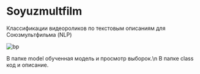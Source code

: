 # Soyuzmultfilm
Классификации видеороликов по текстовым описаниям для Союзмультфильма (NLP)


![bp](https://github.com/user-attachments/assets/cdb321a7-eb87-496a-9b9a-8368ce360b56)


В папке model обученная модель и просмотр выборок.\n
В папке class код и описание.
